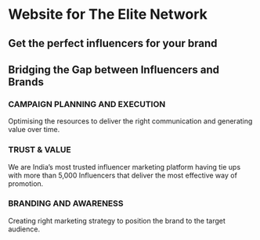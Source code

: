 # Website for The Elite Network

## Get the perfect influencers for your brand

## Bridging the Gap between Influencers and Brands

### CAMPAIGN PLANNING AND EXECUTION
Optimising the resources to deliver the right communication and generating value over time.


### TRUST & VALUE
We are India’s most trusted influencer marketing platform having tie ups with more than 5,000 Influencers that deliver the most effective way of promotion.


### BRANDING AND AWARENESS
Creating right marketing strategy to position the brand to the target audience.